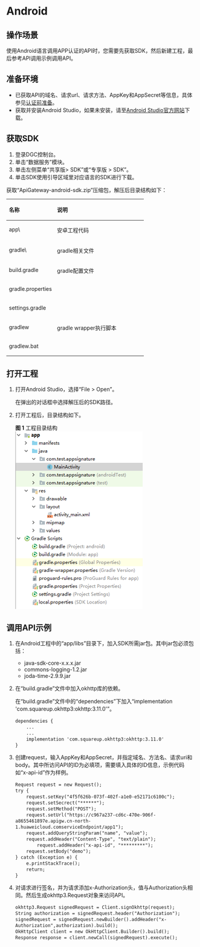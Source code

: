 # Android<a name="dgc_06_1012"></a>

## 操作场景<a name="zh-cn_topic_0184564547_section18586174761315"></a>

使用Android语言调用APP认证的API时，您需要先获取SDK，然后新建工程，最后参考API调用示例调用API。

## 准备环境<a name="zh-cn_topic_0184564547_section1495121117502"></a>

-   已获取API的域名、请求url、请求方法、AppKey和AppSecret等信息，具体参见[认证前准备](认证前准备.md)。
-   获取并安装Android Studio，如果未安装，请至[Android Studio官方网站](https://developer.android.com/studio/)下载。

## 获取SDK<a name="zh-cn_topic_0184564547_section17783814506"></a>

1.  登录DGC控制台。
2.  单击“数据服务”模块。
3.  单击左侧菜单“共享版\> SDK”或“专享版 \> SDK”。
4.  单击SDK使用引导区域里对应语言的SDK进行下载。

获取“ApiGateway-android-sdk.zip”压缩包，解压后目录结构如下：

<a name="zh-cn_topic_0184564547_table98162204301"></a>
<table><thead align="left"><tr id="zh-cn_topic_0184564547_row38171220113013"><th class="cellrowborder" valign="top" width="35%" id="mcps1.1.3.1.1"><p id="zh-cn_topic_0184564547_p08202020163012"><a name="zh-cn_topic_0184564547_p08202020163012"></a><a name="zh-cn_topic_0184564547_p08202020163012"></a>名称</p>
</th>
<th class="cellrowborder" valign="top" width="65%" id="mcps1.1.3.1.2"><p id="zh-cn_topic_0184564547_p18211420183016"><a name="zh-cn_topic_0184564547_p18211420183016"></a><a name="zh-cn_topic_0184564547_p18211420183016"></a>说明</p>
</th>
</tr>
</thead>
<tbody><tr id="zh-cn_topic_0184564547_row178221920163017"><td class="cellrowborder" valign="top" width="35%" headers="mcps1.1.3.1.1 "><p id="zh-cn_topic_0184564547_p382210203300"><a name="zh-cn_topic_0184564547_p382210203300"></a><a name="zh-cn_topic_0184564547_p382210203300"></a>app\</p>
</td>
<td class="cellrowborder" valign="top" width="65%" headers="mcps1.1.3.1.2 "><p id="zh-cn_topic_0184564547_p128221420133013"><a name="zh-cn_topic_0184564547_p128221420133013"></a><a name="zh-cn_topic_0184564547_p128221420133013"></a>安卓工程代码</p>
</td>
</tr>
<tr id="zh-cn_topic_0184564547_row3826132015303"><td class="cellrowborder" valign="top" width="35%" headers="mcps1.1.3.1.1 "><p id="zh-cn_topic_0184564547_p8463185417262"><a name="zh-cn_topic_0184564547_p8463185417262"></a><a name="zh-cn_topic_0184564547_p8463185417262"></a>gradle\</p>
</td>
<td class="cellrowborder" valign="top" width="65%" headers="mcps1.1.3.1.2 "><p id="zh-cn_topic_0184564547_p13161749125719"><a name="zh-cn_topic_0184564547_p13161749125719"></a><a name="zh-cn_topic_0184564547_p13161749125719"></a>gradle相关文件</p>
</td>
</tr>
<tr id="zh-cn_topic_0184564547_row1773122811302"><td class="cellrowborder" valign="top" width="35%" headers="mcps1.1.3.1.1 "><p id="zh-cn_topic_0184564547_p1477432818308"><a name="zh-cn_topic_0184564547_p1477432818308"></a><a name="zh-cn_topic_0184564547_p1477432818308"></a>build.gradle</p>
</td>
<td class="cellrowborder" rowspan="3" valign="top" width="65%" headers="mcps1.1.3.1.2 "><p id="zh-cn_topic_0184564547_p19774132816301"><a name="zh-cn_topic_0184564547_p19774132816301"></a><a name="zh-cn_topic_0184564547_p19774132816301"></a>gradle配置文件</p>
<p id="zh-cn_topic_0184564547_p233181865916"><a name="zh-cn_topic_0184564547_p233181865916"></a><a name="zh-cn_topic_0184564547_p233181865916"></a></p>
<p id="zh-cn_topic_0184564547_p19157255135912"><a name="zh-cn_topic_0184564547_p19157255135912"></a><a name="zh-cn_topic_0184564547_p19157255135912"></a></p>
</td>
</tr>
<tr id="zh-cn_topic_0184564547_row692919447393"><td class="cellrowborder" valign="top" headers="mcps1.1.3.1.1 "><p id="zh-cn_topic_0184564547_p412718121598"><a name="zh-cn_topic_0184564547_p412718121598"></a><a name="zh-cn_topic_0184564547_p412718121598"></a>gradle.properties</p>
</td>
</tr>
<tr id="zh-cn_topic_0184564547_row1015711553596"><td class="cellrowborder" valign="top" headers="mcps1.1.3.1.1 "><p id="zh-cn_topic_0184564547_p1415785565917"><a name="zh-cn_topic_0184564547_p1415785565917"></a><a name="zh-cn_topic_0184564547_p1415785565917"></a>settings.gradle</p>
</td>
</tr>
<tr id="zh-cn_topic_0184564547_row447617399115"><td class="cellrowborder" valign="top" width="35%" headers="mcps1.1.3.1.1 "><p id="zh-cn_topic_0184564547_p1847643914112"><a name="zh-cn_topic_0184564547_p1847643914112"></a><a name="zh-cn_topic_0184564547_p1847643914112"></a>gradlew</p>
</td>
<td class="cellrowborder" rowspan="2" valign="top" width="65%" headers="mcps1.1.3.1.2 "><p id="zh-cn_topic_0184564547_p6476113917119"><a name="zh-cn_topic_0184564547_p6476113917119"></a><a name="zh-cn_topic_0184564547_p6476113917119"></a>gradle wrapper执行脚本</p>
<p id="zh-cn_topic_0184564547_p6857918212"><a name="zh-cn_topic_0184564547_p6857918212"></a><a name="zh-cn_topic_0184564547_p6857918212"></a></p>
</td>
</tr>
<tr id="zh-cn_topic_0184564547_row148589225"><td class="cellrowborder" valign="top" headers="mcps1.1.3.1.1 "><p id="zh-cn_topic_0184564547_p13851291129"><a name="zh-cn_topic_0184564547_p13851291129"></a><a name="zh-cn_topic_0184564547_p13851291129"></a>gradlew.bat</p>
</td>
</tr>
</tbody>
</table>

## 打开工程<a name="zh-cn_topic_0184564547_section39549480354"></a>

1.  打开Android Studio，选择“File \> Open”。

    在弹出的对话框中选择解压后的SDK路径。

2.  打开工程后，目录结构如下。

    **图 1**  工程目录结构<a name="zh-cn_topic_0184564547_fig938822923817"></a>  
    ![](figures/工程目录结构.png "工程目录结构")


## 调用API示例<a name="zh-cn_topic_0184564547_section1398155573513"></a>

1.  在Android工程中的“app/libs”目录下，加入SDK所需jar包。其中jar包必须包括：
    -   java-sdk-core-x.x.x.jar
    -   commons-logging-1.2.jar
    -   joda-time-2.9.9.jar

2.  在“build.gradle”文件中加入okhttp库的依赖。

    在“build.gradle”文件中的“dependencies”下加入“implementation 'com.squareup.okhttp3:okhttp:3.11.0'”。

    ```
    dependencies {    
        ...
        ...
        implementation 'com.squareup.okhttp3:okhttp:3.11.0'
    }
    ```

3.  创建request，输入AppKey和AppSecret，并指定域名、方法名、请求uri和body。其中所访问API的ID为必填项，需要填入具体的ID信息，示例代码如“x-api-id”作为样例。

    ```
    Request request = new Request();
    try {
    	request.setKey("4f5f626b-073f-402f-a1e0-e52171c6100c");
    	request.setSecrect("******");
    	request.setMethod("POST");
    	request.setUrl("https://c967a237-cd6c-470e-906f-a8655461897e.apigw.cn-north-1.huaweicloud.comserviceEndpoint/app1");
    	request.addQueryStringParam("name", "value");
    	request.addHeader("Content-Type", "text/plain");
            request.addHeader("x-api-id", "*********");
    	request.setBody("demo");
    } catch (Exception e) {
    	e.printStackTrace();
    	return;
    }
    ```

4.  对请求进行签名，并为请求添加x-Authorization头，值与Authorization头相同。然后生成okhttp3.Request对象来访问API。

    ```
    okhttp3.Request signedRequest = Client.signOkhttp(request);
    String authorization = signedRequest.header("Authorization");
    signedRequest = signedRequest.newBuilder().addHeader("x-Authorization",authorization).build();
    OkHttpClient client = new OkHttpClient.Builder().build();
    Response response = client.newCall(signedRequest).execute();
    ```


